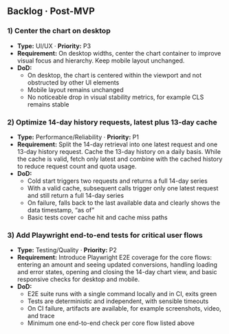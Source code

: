 ## Backlog · Post-MVP

### 1) Center the chart on desktop
- **Type:** UI/UX · **Priority:** P3
- **Requirement:** On desktop widths, center the chart container to improve visual focus and hierarchy. Keep mobile layout unchanged.
- **DoD:**
  - On desktop, the chart is centered within the viewport and not obstructed by other UI elements
  - Mobile layout remains unchanged
  - No noticeable drop in visual stability metrics, for example CLS remains stable

### 2) Optimize 14-day history requests, latest plus 13-day cache
- **Type:** Performance/Reliability · **Priority:** P1
- **Requirement:** Split the 14-day retrieval into one latest request and one 13-day history request. Cache the 13-day history on a daily basis. While the cache is valid, fetch only latest and combine with the cached history to reduce request count and quota usage.
- **DoD:**
  - Cold start triggers two requests and returns a full 14-day series
  - With a valid cache, subsequent calls trigger only one latest request and still return a full 14-day series
  - On failure, falls back to the last available data and clearly shows the data timestamp, “as of”
  - Basic tests cover cache hit and cache miss paths

### 3) Add Playwright end-to-end tests for critical user flows
- **Type:** Testing/Quality · **Priority:** P2
- **Requirement:** Introduce Playwright E2E coverage for the core flows: entering an amount and seeing updated conversions, handling loading and error states, opening and closing the 14-day chart view, and basic responsive checks for desktop and mobile.
- **DoD:**
  - E2E suite runs with a single command locally and in CI, exits green
  - Tests are deterministic and independent, with sensible timeouts
  - On CI failure, artifacts are available, for example screenshots, video, and trace
  - Minimum one end-to-end check per core flow listed above
